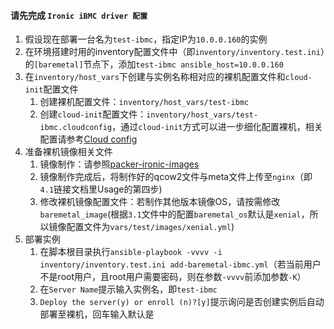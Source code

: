 #### 请先完成 `Ironic iBMC driver 配置`

1. 假设现在部署一台名为`test-ibmc`，指定IP为`10.0.0.160`的实例
2. 在环境搭建时用的inventory配置文件中（即`inventory/inventory.test.ini`）的`[baremetal]`节点下，添加`test-ibmc ansible_host=10.0.0.160`
3. 在`inventory/host_vars`下创建与实例名称相对应的裸机配置文件和`cloud-init`配置文件
    1. 创建裸机配置文件：`inventory/host_vars/test-ibmc`
    2. 创建`cloud-init`配置文件：`inventory/host_vars/test-ibmc.cloudconfig`，通过`cloud-init`方式可以进一步细化配置裸机，相关配置请参考[Cloud config](https://cloudinit.readthedocs.io/en/latest/topics/examples.html)
4. 准备裸机镜像相关文件
    1. 镜像制作：请参照[packer-ironic-images](https://github.com/biaocy/packer-ironic-images)
    2. 镜像制作完成后，将制作好的qcow2文件与meta文件上传至`nginx`（即`4.1`链接文档里Usage的第四步)
    3. 修改裸机镜像配置文件：若制作其他版本镜像OS，请按需修改`baremetal_image`(根据`3.1`文件中的配置`baremetal_os`默认是`xenial`，所以镜像配置文件为`vars/test/images/xenial.yml`)
5. 部署实例
    1. 在脚本根目录执行`ansible-playbook -vvvv -i inventory/inventory.test.ini add-baremetal-ibmc.yml`（若当前用户不是root用户，且root用户需要密码，则在参数`-vvvv`前添加参数`-K`）
    2. 在`Server Name`提示输入实例名，即`test-ibmc`
    3. `Deploy the server(y) or enroll (n)?[y]`提示询问是否创建实例后自动部署至裸机，回车输入默认是
